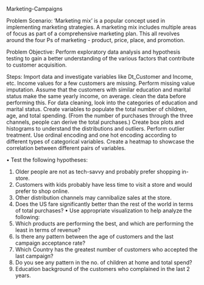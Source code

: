 Marketing-Campaigns

Problem Scenario:
‘Marketing mix’ is a popular concept used in implementing marketing strategies. A marketing mix includes multiple areas of focus as part of a comprehensive marketing plan. This all revolves around the four Ps of marketing - product, price, place, and promotion.

Problem Objective:
Perform exploratory data analysis and hypothesis testing to gain a better understanding of the various factors that contribute to customer acquisition.

Steps:
Import data and investigate variables like Dt_Customer and Income, etc.
Income values for a few customers are missing.
Perform missing value imputation.
Assume that the customers with similar education and marital status make the same yearly income, on average.
clean the data before performing this. For data cleaning, look into the categories of education and marital status. 
Create variables to populate the total number of children, age, and total spending.
(From the number of purchases through the three channels, people can derive the total purchases.)
Create box plots and histograms to understand the distributions and outliers. Perform outlier treatment.
Use ordinal encoding and one hot encoding according to different types of categorical variables.
Create a heatmap to showcase the correlation between different pairs of variables.

•	Test the following hypotheses:
1.	Older people are not as tech-savvy and probably prefer shopping in-store.
2.	Customers with kids probably have less time to visit a store and would prefer to shop online.
3.	Other distribution channels may cannibalize sales at the store.
4.	Does the US fare significantly better than the rest of the world in terms of total purchases?
•	Use appropriate visualization to help analyze the following:
1.	Which products are performing the best, and which are performing the least in terms of revenue?
2.	Is there any pattern between the age of customers and the last campaign acceptance rate?
3.	Which Country has the greatest number of customers who accepted the last campaign?
4.	Do you see any pattern in the no. of children at home and total spend?
5.	Education background of the customers who complained in the last 2 years.

